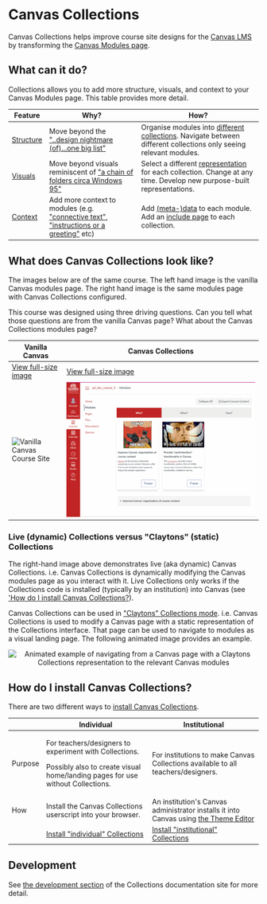 # Canvas Collections 

Canvas Collections helps improve course site designs for the [Canvas LMS](https://canvaslms.instructure.com/lp/lms/) by transforming the [Canvas Modules page](https://www.instructure.com/en-au/resources/blog/how-use-modules-build-courses-canvas). 

## What can it do?

Collections allows you to add more structure, visuals, and context to your Canvas Modules page. This table provides more detail.

| Feature | Why? | How? | 
| --- | --- | --- | 
| [Structure](https://djplaner.github.io/canvas-collections/#structure) | Move beyond the ["..design nightmare (of)...one big list"](https://community.canvaslms.com/t5/Idea-Conversations/More-editing-functions/idc-p/475281/highlight/true#M53223) | Organise modules into [different collections](https://djplaner.github.io/canvas-collections/getting-started/101/concepts/#collections). Navigate between different collections only seeing relevant modules. |
| [Visuals](https://djplaner.github.io/canvas-collections/#visuals) | Move beyond visuals reminiscent of ["a chain of folders circa Windows 95"](https://community.canvaslms.com/t5/Canvas-Question-Forum/Visual-based-Module-Outline-PLEASE/m-p/395779/highlight/true#M140332) | Select a different [representation](https://djplaner.github.io/canvas-collections/getting-started/101/concepts/#representations) for each collection. Change at any time. Develop new purpose-built representations. |
| [Context](https://djplaner.github.io/canvas-collections/#context) | Add more context to modules (e.g. ["connective text"](https://community.canvaslms.com/t5/Canvas-Question-Forum/Is-there-a-way-to-add-connective-text-not-quot-text-headers-quot/m-p/510878), ["instructions or a greeting"](https://community.canvaslms.com/t5/Canvas-Ideas/Modules-Add-Images-to-Modules/idc-p/372263/highlight/true#M9258) etc) | Add [(meta-)data](https://djplaner.github.io/canvas-collections/getting-started/101/concepts/#context-objects-through-metadata) to each module. Add an [include page](https://djplaner.github.io/canvas-collections/reference/conceptual-model/collections/existing-collections/#include-page) to each collection. |

## What does Canvas Collections look like?

The images below are of the same course. The left hand image is the vanilla Canvas modules page. The right hand image is the same modules page with Canvas Collections configured.

This course was designed using three driving questions. Can you tell what those questions are from the vanilla Canvas page?  What about the Canvas Collections modules page?

| Vanilla Canvas | Canvas Collections |
| -------------- | ------------------ |
| [View full-size image](docs/assets/vanillaModules.gif) | [View full-size image](docs/assets/withCanvasCollections.gif) |
| ![Vanilla Canvas Course Site](docs/assets/vanillaModules.gif) | ![Same site with Canvas Collections](docs/assets/withCanvasCollections.gif) |

### Live (dynamic) Collections versus "Claytons" (static) Collections

The right-hand image above demonstrates live (aka dynamic) Canvas Collections. i.e. Canvas Collections is dynamically modifying the Canvas modules page as you interact with it. Live Collections only works if the Collections code is installed (typically by an institution) into Canvas (see ['How do I install Canvas Collections?](#how-do-i-install-canvas-collections)).

Canvas Collections can be used in ["Claytons" Collections mode](https://djplaner.github.io/canvas-collections/reference/conceptual-model/representations/claytons/overview/). i.e. Canvas Collections is used to modify a Canvas page with a static representation of the Collections interface. That page can be used to navigate to modules as a visual landing page. The following animated image provides an example.

<div style="text-align:center"><img src="https://github.com/djplaner/canvas-collections/blob/main/docs/getting-started/101/interface/images/animatedClaytonsNav.gif?raw=true" alt="Animated example of navigating from a Canvas page with a Claytons Collections representation to the relevant Canvas modules" width="50%" /></div>


## How do I install Canvas Collections?

There are two different ways to [install Canvas Collections](https://djplaner.github.io/canvas-collections/getting-started/install/how-to-install/).

| | Individual | Institutional |
| --- | --- | --- |
| Purpose | <p>For teachers/designers to experiment with Collections.</p><p>Possibly also to create visual home/landing pages for use without Collections.</p> | <p>For institutions to make Canvas Collections available to all teachers/designers.</p> |
| How | Install the Canvas Collections userscript into your browser. | An institution's Canvas administrator installs it into Canvas using [the Theme Editor](https://community.canvaslms.com/t5/Video-Guide/Theme-Editor-Admins/ta-p/383021) |
| | [Install "individual" Collections ](https://djplaner.github.io/canvas-collections/getting-started/install/individual/) | [Install "institutional" Collections ](https://djplaner.github.io/canvas-collections/getting-started/install/institutional/)  |


## Development

See [the development section](https://djplaner.github.io/canvas-collections/reference/development/development-overview/) of the Collections documentation site for more detail.
